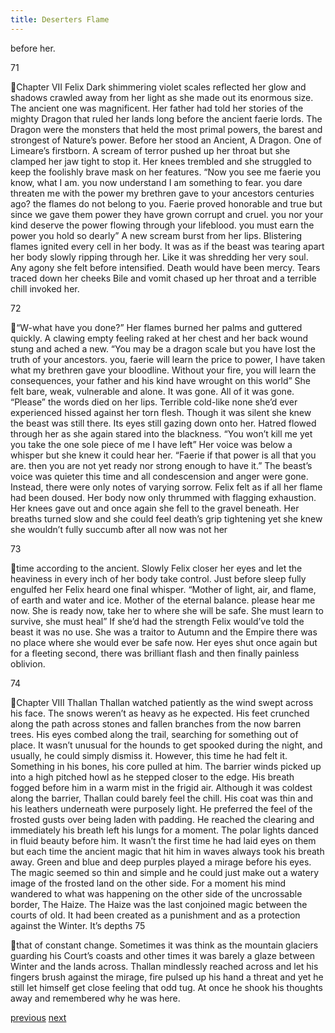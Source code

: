 ```yaml
---
title: Deserters Flame
---
```

before her.

71

Chapter VII
Felix
Dark shimmering violet scales reflected her glow and shadows crawled
away from her light as she made out its enormous size. The ancient one was
magnificent. Her father had told her stories of the mighty Dragon that ruled her
lands long before the ancient faerie lords. The Dragon were the monsters that
held the most primal powers, the barest and strongest of Nature’s power. Before
her stood an Ancient, A Dragon. One of Limeare’s firstborn.
A scream of terror pushed up her throat but she clamped her jaw tight to
stop it. Her knees trembled and she struggled to keep the foolishly brave mask on
her features.
“Now you see me faerie you know, what I am. you now understand I am
something to fear. you dare threaten me with the power my brethren gave to your
ancestors centuries ago? the flames do not belong to you. Faerie proved
honorable and true but since we gave them power they have grown corrupt and
cruel. you nor your kind deserve the power flowing through your lifeblood. you
must earn the power you hold so dearly”
A new scream burst from her lips. Blistering flames ignited every cell in
her body. It was as if the beast was tearing apart her body slowly ripping through
her. Like it was shredding her very soul. Any agony she felt before intensified.
Death would have been mercy. Tears traced down her cheeks Bile and vomit
chased up her throat and a terrible chill invoked her.

72

“W-what have you done?”
Her flames burned her palms and guttered quickly. A clawing empty
feeling raked at her chest and her back wound stung and ached a new.
“You may be a dragon scale but you have lost the truth of your ancestors.
you, faerie will learn the price to power, I have taken what my brethren gave your
bloodline. Without your fire, you will learn the consequences, your father and his
kind have wrought on this world”
She felt bare, weak, vulnerable and alone. It was gone. All of it was gone.
“Please” the words died on her lips. Terrible cold-like none she’d ever
experienced hissed against her torn flesh. Though it was silent she knew the beast
was still there. Its eyes still gazing down onto her. Hatred flowed through her as
she again stared into the blackness.
“You won’t kill me yet you take the one sole piece of me I have left”
Her voice was below a whisper but she knew it could hear her.
“Faerie if that power is all that you are. then you are not yet ready nor
strong enough to have it.”
The beast’s voice was quieter this time and all condescension and anger
were gone. Instead, there were only notes of varying sorrow.
Felix felt as if all her flame had been doused. Her body now only
thrummed with flagging exhaustion. Her knees gave out and once again she fell
to the gravel beneath. Her breaths turned slow and she could feel death’s grip
tightening yet she knew she wouldn’t fully succumb after all now was not her

73

time according to the ancient.
Slowly Felix closer her eyes and let the heaviness in every inch of her
body take control. Just before sleep fully engulfed her Felix heard one final
whisper.
“Mother of light, air, and flame, of earth and water and ice. Mother of the
eternal balance. please hear me now. She is ready now, take her to where she will
be safe. She must learn to survive, she must heal”
If she’d had the strength Felix would’ve told the beast it was no use.
She was a traitor to Autumn and the Empire there was no place where she
would ever be safe now. Her eyes shut once again but for a fleeting second, there
was brilliant flash and then finally painless oblivion.

74

Chapter VIII
Thallan
Thallan watched patiently as the wind swept across his face. The snows
weren’t as heavy as he expected. His feet crunched along the path across stones
and fallen branches from the now barren trees. His eyes combed along the trail,
searching for something out of place. It wasn’t unusual for the hounds to get
spooked during the night, and usually, he could simply dismiss it. However, this
time he had felt it. Something in his bones, his core pulled at him.
The barrier winds picked up into a high pitched howl as he stepped closer
to the edge. His breath fogged before him in a warm mist in the frigid air.
Although it was coldest along the barrier, Thallan could barely feel the chill. His
coat was thin and his leathers underneath were purposely light. He preferred the
feel of the frosted gusts over being laden with padding.
He reached the clearing and immediately his breath left his lungs for a
moment. The polar lights danced in fluid beauty before him. It wasn’t the first
time he had laid eyes on them but each time the ancient magic that hit him in
waves always took his breath away. Green and blue and deep purples played a
mirage before his eyes. The magic seemed so thin and simple and he could just
make out a watery image of the frosted land on the other side. For a moment his
mind wandered to what was happening on the other side of the uncrossable
border, The Haize.
The Haize was the last conjoined magic between the courts of old. It had
been created as a punishment and as a protection against the Winter. It’s depths
75

that of constant change. Sometimes it was think as the mountain glaciers
guarding his Court’s coasts and other times it was barely a glaze between Winter
and the lands across.
Thallan mindlessly reached across and let his fingers brush against the
mirage, fire pulsed up his hand a threat and yet he still let himself get close
feeling that odd tug.
At once he shook his thoughts away and remembered why he was here.

[previous](desertflame-16.html)
[next](desertflame-18.html)
